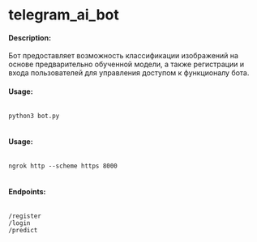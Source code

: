 <h1>telegram_ai_bot</h1>

<h4>Description:</h4>
Бот предоставляет возможность классификации изображений на основе предварительно обученной модели, а также регистрации и входа пользователей для управления доступом к функционалу бота.

<h4>Usage:</h4>
<pre lang="python">
<code>
python3 bot.py
</code>
</pre>

<h4>Usage:</h4>
<pre lang="python">
<code>
ngrok http --scheme https 8000
</code>
</pre>

<h4>Endpoints:</h4>
<pre lang="python">
<code>
/register
/login
/predict
</code>
</pre>
